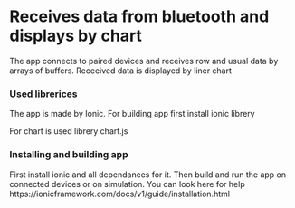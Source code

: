 <h1>Receives data from bluetooth and displays by chart</h1>
<p>The app connects to paired devices and receives row and usual data by arrays of buffers. Receeived data is displayed by liner chart </p>

<h3>Used librerices</h3>
<p>The app is made by Ionic. For building app first install ionic librery</p>
<p>For chart is used librery chart.js</p>

<h3>Installing and building app</h3>
<p>First install ionic and all dependances for it. Then build and run the app on connected devices or on simulation. You can look here for help https://ionicframework.com/docs/v1/guide/installation.html</p>

